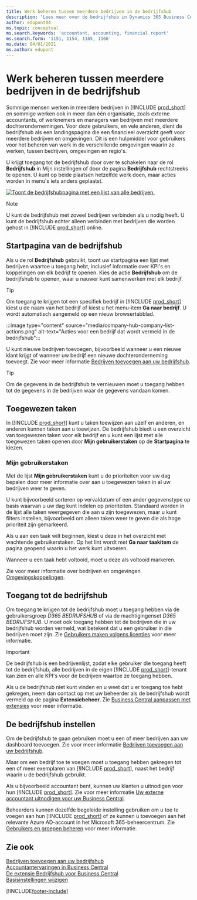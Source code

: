 ```yaml
---
title: Werk beheren tussen meerdere bedrijven in de bedrijfshub
description: 'Lees meer over de bedrijfshub in Dynamics 365 Business Central, die u gebruikt om uw werk in meerdere bedrijven te beheren.'
author: edupont04
ms.topic: conceptual
ms.search.keywords: 'accountant, accounting, financial report'
ms.search.form: '1151, 1154, 1165, 1166'
ms.date: 04/01/2021
ms.author: edupont
---
```


# <a name="manage-work-across-multiple-companies-in-the-company-hub"></a><a name="manage-work-across-multiple-companies-in-the-company-hub"></a><a name="manage-work-across-multiple-companies-in-the-company-hub"></a>Werk beheren tussen meerdere bedrijven in de bedrijfshub

Sommige mensen werken in meerdere bedrijven in [!INCLUDE [prod_short](includes/prod_short.md)] en sommige werken ook in meer dan één organisatie, zoals externe accountants, of werknemers en managers van bedrijven met meerdere dochterondernemingen. Voor deze gebruikers, en vele anderen, dient de bedrijfshub als een landingspagina die een financieel overzicht geeft voor meerdere bedrijven en omgevingen. Dit is een hulpmiddel voor gebruikers voor het beheren van werk in de verschillende omgevingen waarin ze werken, tussen bedrijven, omgevingen en regio's.  

U krijgt toegang tot de bedrijfshub door over te schakelen naar de rol **Bedrijfshub** in Mijn instellingen of door de pagina **Bedrijfshub** rechtstreeks te openen. U kunt op beide plaatsen hetzelfde werk doen, maar acties worden in menu's iets anders geplaatst.  

[![Toont de bedrijfshubpagina met een lijst van alle bedrijven.](media/company-hub.png)](media/company-hub.png#lightbox)  

> [!NOTE]
> U kunt de bedrijfshub met zoveel bedrijven verbinden als u nodig heeft. U kunt de bedrijfshub echter alleen verbinden met bedrijven die worden gehost in [!INCLUDE [prod_short](includes/prod_short.md)] online.

## <a name="company-hub-home-page"></a><a name="company-hub-home-page"></a><a name="company-hub-home-page"></a>Startpagina van de bedrijfshub

Als u de rol **Bedrijfshub** gebruikt, toont uw startpagina een lijst met bedrijven waartoe u toegang hebt, inclusief informatie over KPI's en koppelingen om elk bedrijf te openen. <!--You can customize the dashboard to show the data points that you want to see by adding or removing columns. For example, you might want to see taxes that are due, how many open sales documents each company has, or the number of purchase invoices that are due next week. You can configure the view to suit your needs. If you have added many companies, you can use filters to sort your view.--> Kies de actie **Bedrijfshub** om de bedrijfshub te openen, waar u nauwer kunt samenwerken met elk bedrijf.  

> [!TIP]
> Om toegang te krijgen tot een specifiek bedrijf in [!INCLUDE [prod_short](includes/prod_short.md)] kiest u de naam van het bedrijf of kiest u het menu-item **Ga naar bedrijf**. U wordt automatisch aangemeld op een nieuw browsertabblad.

:::image type="content" source="media/company-hub-company-list-actions.png" alt-text="Acties voor een bedrijf dat wordt vermeld in de bedrijfshub":::

U kunt nieuwe bedrijven toevoegen, bijvoorbeeld wanneer u een nieuwe klant krijgt of wanneer uw bedrijf een nieuwe dochteronderneming toevoegt. Zie voor meer informatie [Bedrijven toevoegen aan uw bedrijfshub](company-hub-add-company.md).  

> [!TIP]
> Om de gegevens in de bedrijfshub te vernieuwen moet u toegang hebben tot de gegevens in de bedrijven waar de gegevens vandaan komen.

<!--## Company details

In the **Company Hub** page, you can see more information about each company by choosing the name of the company that you want to learn more about. This opens the **Company Details** pane, where you can see additional information, such as the following:  

* Cash account balances  
* Cash flow forecast  
* Overdue purchase invoices  
* Overdue sales invoices  

> [!TIP]
> You can launch predefined Excel workbooks from the **Reports** tab in the ribbon. These Excel workbooks are designed as ready-to-print key financial statements and reports, but you can also modify them to fit your needs. For more information, see [Analyzing Financial Statements in Microsoft Excel](finance-analyze-excel.md).  

Otherwise, close the details pane and continue to the next company.  -->

## <a name="assigned-tasks"></a><a name="assigned-tasks"></a><a name="assigned-tasks"></a>Toegewezen taken

In [!INCLUDE [prod_short](includes/prod_short.md)] kunt u taken toewijzen aan uzelf en anderen, en anderen kunnen taken aan u toewijzen. De bedrijfshub biedt u een overzicht van toegewezen taken voor elk bedrijf en u kunt een lijst met alle toegewezen taken openen door **Mijn gebruikerstaken** op de **Startpagina** te kiezen.  

<!--In the client company, you also have cues that call out tasks assigned to you in this particular client.  -->

### <a name="my-user-tasks"></a><a name="my-user-tasks"></a><a name="my-user-tasks"></a>Mijn gebruikerstaken

Met de lijst **Mijn gebruikerstaken** kunt u de prioriteiten voor uw dag bepalen door meer informatie over aan u toegewezen taken in al uw bedrijven weer te geven.  

U kunt bijvoorbeeld sorteren op vervaldatum of een ander gegevenstype op basis waarvan u uw dag kunt indelen op prioriteiten. Standaard worden in de lijst alle taken weergegeven die aan u zijn toegewezen, maar u kunt filters instellen, bijvoorbeeld om alleen taken weer te geven die als hoge prioriteit zijn gemarkeerd.  

Als u aan een taak wilt beginnen, kiest u deze in het overzicht met wachtende gebruikerstaken. Op het lint wordt met **Ga naar taakitem** de pagina geopend waarin u het werk kunt uitvoeren.  

Wanneer u een taak hebt voltooid, moet u deze als voltooid markeren.  

Zie voor meer informatie over bedrijven en omgevingen [Omgevingskoppelingen](company-hub-add-company.md#environment-links).  

## <a name="access-the-company-hub"></a><a name="access-the-company-hub"></a><a name="access-the-company-hub"></a>Toegang tot de bedrijfshub

Om toegang te krijgen tot de bedrijfshub moet u toegang hebben via de gebruikersgroep *D365 BEDRIJFSHUB* of via de machtigingenset *D365 BEDRIJFSHUB*. U moet ook toegang hebben tot de bedrijven die in uw bedrijfshub worden vermeld, wat betekent dat u een gebruiker in die bedrijven moet zijn. Zie [Gebruikers maken volgens licenties](ui-how-users-permissions.md) voor meer informatie.  

> [!IMPORTANT]
> De bedrijfshub is een bedrijvenlijst, zodat elke gebruiker die toegang heeft tot de bedrijfshub, alle bedrijven in de eigen [!INCLUDE [prod_short](includes/prod_short.md)]-tenant kan zien en alle KPI's voor de bedrijven waartoe ze toegang hebben.

Als u de bedrijfshub niet kunt vinden en u weet dat u er toegang toe hebt gekregen, neem dan contact op met uw beheerder als de bedrijfshub wordt vermeld op de pagina **Extensiebeheer**. Zie [Business Central aanpassen met extensies](ui-extensions.md) voor meer informatie.  

## <a name="set-up-the-company-hub"></a><a name="set-up-the-company-hub"></a><a name="set-up-the-company-hub"></a>De bedrijfshub instellen

Om de bedrijfshub te gaan gebruiken moet u een of meer bedrijven aan uw dashboard toevoegen. Zie voor meer informatie [Bedrijven toevoegen aan uw bedrijfshub](company-hub-add-company.md).  

Maar om een bedrijf toe te voegen moet u toegang hebben gekregen tot een of meer exemplaren van [!INCLUDE [prod_short](includes/prod_short.md)], naast het bedrijf waarin u de bedrijfshub gebruikt.  

Als u bijvoorbeeld accountant bent, kunnen uw klanten u uitnodigen voor hun [!INCLUDE [prod_short](includes/prod_short.md)]. Zie voor meer informatie [Uw externe accountant uitnodigen voor uw Business Central](finance-accounting.md#inviteaccountant).  

Beheerders kunnen dezelfde begeleide instelling gebruiken om u toe te voegen aan hun [!INCLUDE [prod_short](includes/prod_short.md)] of ze kunnen u toevoegen aan het relevante Azure AD-account in het Microsoft 365-beheercentrum. Zie [Gebruikers en groepen beheren](/microsoft-365/admin/add-users/?view=o365-worldwide&preserve-view=true) voor meer informatie.  

## <a name="see-also"></a><a name="see-also"></a><a name="see-also"></a>Zie ook

[Bedrijven toevoegen aan uw bedrijfshub](company-hub-add-company.md)  
[Accountantervaringen in Business Central](finance-accounting.md)  
[De extensie Bedrijfshub voor Business Central](ui-extensions-company-hub.md)  
[Basisinstellingen wijzigen](ui-change-basic-settings.md)  


[!INCLUDE[footer-include](includes/footer-banner.md)]
